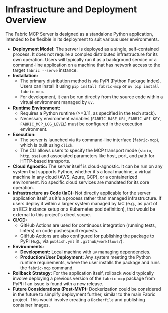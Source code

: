 # Infrastructure and Deployment Overview

The Fabric MCP Server is designed as a standalone Python application, intended to be flexible in its deployment to suit various user environments.

* **Deployment Model:** The server is deployed as a single, self-contained process. It does not require a complex distributed infrastructure for its own operation. Users will typically run it as a background service or a command-line application on a machine that has network access to the target `fabric --serve` instance.
* **Installation:**
  * The primary distribution method is via PyPI (Python Package Index). Users can install it using `pip install fabric-mcp` or `uv pip install fabric-mcp`.
  * For development, it can be run directly from the source code within a virtual environment managed by `uv`.
* **Runtime Environment:**
  * Requires a Python runtime (>=3.11, as specified in the tech stack).
  * Necessary environment variables (`FABRIC_BASE_URL`, `FABRIC_API_KEY`, `FABRIC_MCP_LOG_LEVEL`) must be configured in the execution environment.
* **Execution:**
  * The server is launched via its command-line interface (`fabric-mcp`), which is built using `click`.
  * The CLI allows users to specify the MCP transport mode (`stdio`, `http`, `sse`) and associated parameters like host, port, and path for HTTP-based transports.
* **Cloud Agnostic:** The server itself is cloud-agnostic. It can be run on any system that supports Python, whether it's a local machine, a virtual machine in any cloud (AWS, Azure, GCP), or a containerized environment. No specific cloud services are mandated for its core operation.
* **Infrastructure as Code (IaC):** Not directly applicable for the server application itself, as it's a process rather than managed infrastructure. If users deploy it within a larger system managed by IaC (e.g., as part of an EC2 instance setup or a Kubernetes pod definition), that would be external to this project's direct scope.
* **CI/CD:**
  * GitHub Actions are used for continuous integration (running tests, linters) on code pushes/pull requests.
  * GitHub Actions are also configured for publishing the package to PyPI (e.g., via `publish.yml` in `.github/workflows/`).
* **Environments:**
  * **Development:** Local machine with `uv` managing dependencies.
  * **Production/User Deployment:** Any system meeting the Python runtime requirements, where the user installs the package and runs the `fabric-mcp` command.
* **Rollback Strategy:** For the application itself, rollback would typically involve deploying a previous version of the `fabric-mcp` package from PyPI if an issue is found with a new release.
* **Future Considerations (Post-MVP):** Dockerization could be considered in the future to simplify deployment further, similar to the main Fabric project. This would involve creating a `Dockerfile` and publishing container images.
